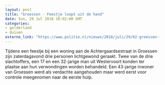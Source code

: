 ```yaml
---
layout: post
title: "Groessen - Feestje loopt uit de hand"
date: Sun, 29 Jul 2018 10:02:00 GMT
categories: 
- gelderland 
- duiven 
externe_link: "https://www.politie.nl/nieuws/2018/juli/29/02-groessen-feestje-loopt-uit-de-hand.html"
---
```


Tijdens een feestje bij een woning aan de Achtergaardsestraat in Groessen zijn zaterdagavond drie personen lichtgewond geraakt. Twee van de drie slachtoffers, een 17 en een 32-jarige man uit Westervoort konden ter plaatse aan hun verwondingen worden behandeld. Een 43-jarige inwoner van Groessen werd als verdachte aangehouden maar werd eerst voor controle meegenomen naar de eerste hulp.
